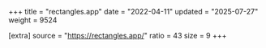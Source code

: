 +++
title = "rectangles.app"
date = "2022-04-11"
updated = "2025-07-27"
weight = 9524

[extra]
source = "https://rectangles.app/"
ratio = 43
size = 9
+++
